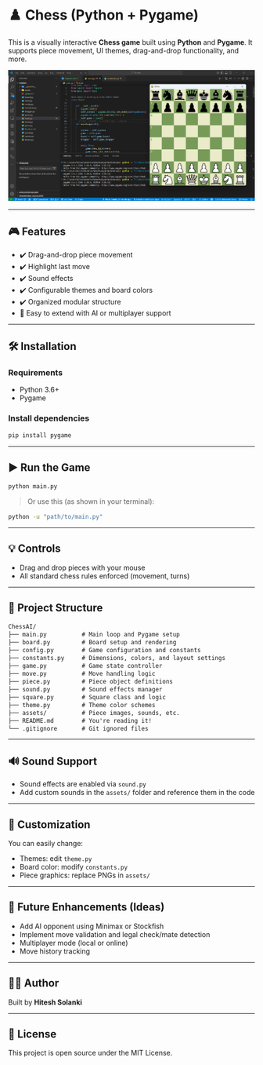 # ♟️ Chess (Python + Pygame)

This is a visually interactive **Chess game** built using **Python** and **Pygame**. It supports piece movement, UI themes, drag-and-drop functionality, and more.

![Screenshot](./images/screenshot.png)

---

## 🎮 Features

- ✔️ Drag-and-drop piece movement
- ✔️ Highlight last move
- ✔️ Sound effects
- ✔️ Configurable themes and board colors
- ✔️ Organized modular structure
- 🔄 Easy to extend with AI or multiplayer support

---

## 🛠 Installation

### Requirements

- Python 3.6+
- Pygame

### Install dependencies

```bash
pip install pygame
```

---

## ▶️ Run the Game

```bash
python main.py
```

> Or use this (as shown in your terminal):

```bash
python -u "path/to/main.py"
```

---

## 💡 Controls

- Drag and drop pieces with your mouse
- All standard chess rules enforced (movement, turns)

---

## 📁 Project Structure

```
ChessAI/
├── main.py          # Main loop and Pygame setup
├── board.py         # Board setup and rendering
├── config.py        # Game configuration and constants
├── constants.py     # Dimensions, colors, and layout settings
├── game.py          # Game state controller
├── move.py          # Move handling logic
├── piece.py         # Piece object definitions
├── sound.py         # Sound effects manager
├── square.py        # Square class and logic
├── theme.py         # Theme color schemes
├── assets/          # Piece images, sounds, etc.
├── README.md        # You're reading it!
└── .gitignore       # Git ignored files
```

---

## 🔊 Sound Support

- Sound effects are enabled via `sound.py`
- Add custom sounds in the `assets/` folder and reference them in the code

---

## 🧩 Customization

You can easily change:

- Themes: edit `theme.py`
- Board color: modify `constants.py`
- Piece graphics: replace PNGs in `assets/`

---

## 🧠 Future Enhancements (Ideas)

- Add AI opponent using Minimax or Stockfish
- Implement move validation and legal check/mate detection
- Multiplayer mode (local or online)
- Move history tracking

---

## 👨‍💻 Author

Built by **Hitesh Solanki**

---

## 📄 License

This project is open source under the MIT License.

```

```
